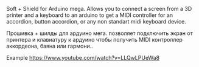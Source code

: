 Soft + Shield for Arduino mega. Allows you to connect a screen from a 3D printer and a keyboard to an arduino to get a MIDI controller for an accordion, button accordion, or any non standart midi keyboard device.

Прошивка + шилды для ардуино мега. позволяет подключить экран от принтера и клавиатуру к ардуино чтобы получить MIDI контроллер аккордеона, баяна или гармони.. 

Example
https://www.youtube.com/watch?v=LLQwLPUeWa8
